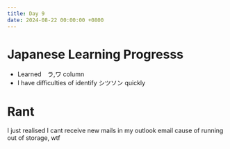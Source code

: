 ```yaml
---
title: Day 9
date: 2024-08-22 00:00:00 +0800
---
```


# Japanese Learning Progresss
- Learned　ラ,ワ column
- I have difficulties of identify シツソン quickly

# Rant
I just realised I cant receive new mails in my outlook email cause of running out of storage, wtf